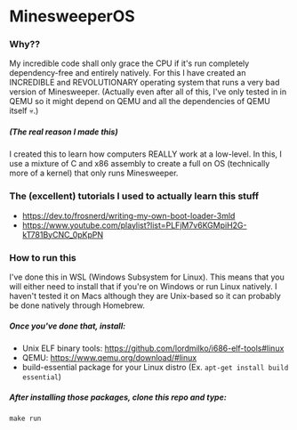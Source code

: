 # MinesweeperOS

### Why??

My incredible code shall only grace the CPU if it's run completely dependency-free and entirely natively. For this I have created an INCREDIBLE and REVOLUTIONARY operating system that runs a very bad version of Minesweeper. (Actually even after all of this, I've only tested in in QEMU so it might depend on QEMU and all the dependencies of QEMU itself 💀.) 

##### (The real reason I made this)
I created this to learn how computers REALLY work at a low-level. In this, I use a mixture of C and x86 assembly to create a full on OS (technically more of a kernel) that only runs Minesweeper. 

### The (excellent) tutorials I used to actually learn this stuff
* https://dev.to/frosnerd/writing-my-own-boot-loader-3mld
* https://www.youtube.com/playlist?list=PLFjM7v6KGMpiH2G-kT781ByCNC_0pKpPN

### How to run this
I've done this in WSL (Windows Subsystem for Linux). This means that you will either need to install that if you're on Windows or run Linux natively. I haven't tested it on Macs although they are Unix-based so it can probably be done natively through Homebrew. 

##### Once you've done that, install: 
* Unix ELF binary tools: https://github.com/lordmilko/i686-elf-tools#linux
* QEMU: https://www.qemu.org/download/#linux
* build-essential package for your Linux distro (Ex. `apt-get install build essential`)

##### After installing those packages, clone this repo and type:

    make run
